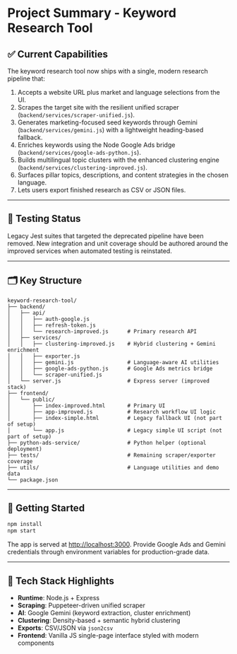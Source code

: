 # Project Summary - Keyword Research Tool

## ✅ Current Capabilities

The keyword research tool now ships with a single, modern research pipeline that:

1. Accepts a website URL plus market and language selections from the UI.
2. Scrapes the target site with the resilient unified scraper (`backend/services/scraper-unified.js`).
3. Generates marketing-focused seed keywords through Gemini (`backend/services/gemini.js`) with a lightweight heading-based fallback.
4. Enriches keywords using the Node Google Ads bridge (`backend/services/google-ads-python.js`).
5. Builds multilingual topic clusters with the enhanced clustering engine (`backend/services/clustering-improved.js`).
6. Surfaces pillar topics, descriptions, and content strategies in the chosen language.
7. Lets users export finished research as CSV or JSON files.

---

## 🧪 Testing Status

Legacy Jest suites that targeted the deprecated pipeline have been removed. New integration and unit coverage should be authored around the improved services when automated testing is reinstated.

---

## 🗂️ Key Structure

```
keyword-research-tool/
├── backend/
│   ├── api/
│   │   ├── auth-google.js
│   │   ├── refresh-token.js
│   │   └── research-improved.js      # Primary research API
│   ├── services/
│   │   ├── clustering-improved.js    # Hybrid clustering + Gemini enrichment
│   │   ├── exporter.js
│   │   ├── gemini.js                 # Language-aware AI utilities
│   │   ├── google-ads-python.js      # Google Ads metrics bridge
│   │   └── scraper-unified.js
│   └── server.js                     # Express server (improved stack)
├── frontend/
│   └── public/
│       ├── index-improved.html       # Primary UI
│       ├── app-improved.js           # Research workflow UI logic
│       ├── index-simple.html         # Legacy fallback UI (not part of setup)
│       └── app.js                    # Legacy simple UI script (not part of setup)
├── python-ads-service/               # Python helper (optional deployment)
├── tests/                            # Remaining scraper/exporter coverage
├── utils/                            # Language utilities and demo data
└── package.json
```

---

## 🚀 Getting Started

```bash
npm install
npm start
```

The app is served at [http://localhost:3000](http://localhost:3000). Provide Google Ads and Gemini credentials through environment variables for production-grade data.

---

## 🔧 Tech Stack Highlights

- **Runtime**: Node.js + Express
- **Scraping**: Puppeteer-driven unified scraper
- **AI**: Google Gemini (keyword extraction, cluster enrichment)
- **Clustering**: Density-based + semantic hybrid clustering
- **Exports**: CSV/JSON via `json2csv`
- **Frontend**: Vanilla JS single-page interface styled with modern components
